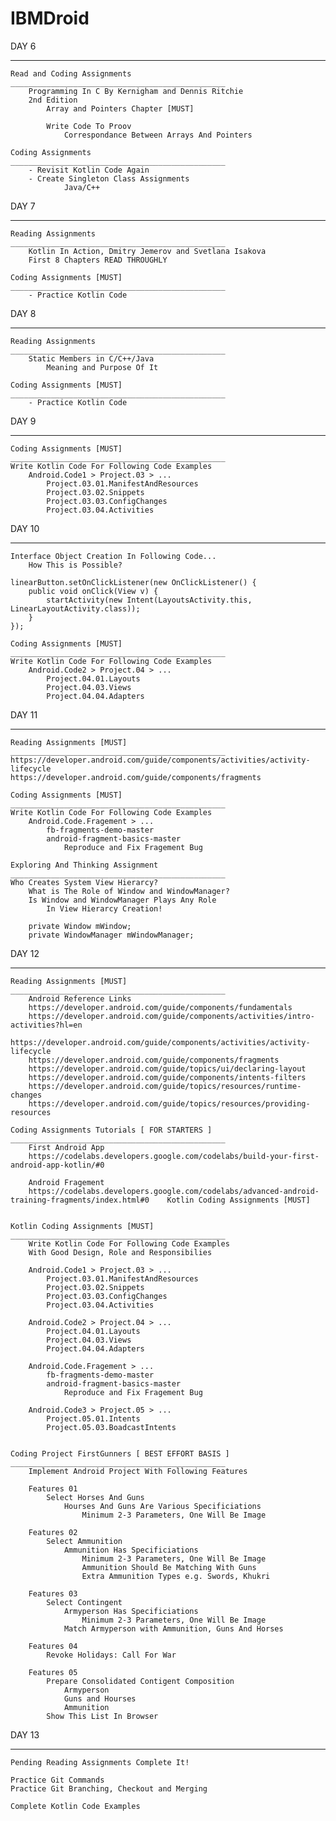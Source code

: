 # IBMDroid

DAY 6
____________________________________________________
	Read and Coding Assignments
	________________________________________________
		Programming In C By Kernigham and Dennis Ritchie
		2nd Edition
			Array and Pointers Chapter [MUST]

			Write Code To Proov
				Correspondance Between Arrays And Pointers

	Coding Assignments
	________________________________________________
		- Revisit Kotlin Code Again
		- Create Singleton Class Assignments
				Java/C++
DAY 7
____________________________________________________
	Reading Assignments
	________________________________________________
		Kotlin In Action, Dmitry Jemerov and Svetlana Isakova
		First 8 Chapters READ THROUGHLY
		
	Coding Assignments [MUST]
	________________________________________________
		- Practice Kotlin Code

DAY 8
____________________________________________________
	Reading Assignments
	________________________________________________
		Static Members in C/C++/Java
			Meaning and Purpose Of It
	
	Coding Assignments [MUST]
	________________________________________________
		- Practice Kotlin Code

DAY 9
____________________________________________________
	Coding Assignments [MUST]
	________________________________________________
	Write Kotlin Code For Following Code Examples
		Android.Code1 > Project.03 > ... 
			Project.03.01.ManifestAndResources
			Project.03.02.Snippets
			Project.03.03.ConfigChanges
			Project.03.04.Activities
DAY 10
____________________________________________________
	Interface Object Creation In Following Code...
		How This is Possible?

    linearButton.setOnClickListener(new OnClickListener() {
        public void onClick(View v) {
            startActivity(new Intent(LayoutsActivity.this, LinearLayoutActivity.class));
        }
    });

	Coding Assignments [MUST]
	________________________________________________
	Write Kotlin Code For Following Code Examples
		Android.Code2 > Project.04 > ... 
			Project.04.01.Layouts
			Project.04.03.Views
			Project.04.04.Adapters

DAY 11
____________________________________________________
	Reading Assignments [MUST]
	________________________________________________
	https://developer.android.com/guide/components/activities/activity-lifecycle
	https://developer.android.com/guide/components/fragments

	Coding Assignments [MUST]
	________________________________________________
	Write Kotlin Code For Following Code Examples
		Android.Code.Fragement > ...
			fb-fragments-demo-master
			android-fragment-basics-master
				Reproduce and Fix Fragement Bug

	Exploring And Thinking Assignment
	________________________________________________
    Who Creates System View Hierarcy?
    	What is The Role of Window and WindowManager?
    	Is Window and WindowManager Plays Any Role
    		In View Hierarcy Creation!

	    private Window mWindow;
	    private WindowManager mWindowManager;


DAY 12
____________________________________________________

	Reading Assignments [MUST]
	________________________________________________
		Android Reference Links
		https://developer.android.com/guide/components/fundamentals
		https://developer.android.com/guide/components/activities/intro-activities?hl=en
		https://developer.android.com/guide/components/activities/activity-lifecycle
		https://developer.android.com/guide/components/fragments
		https://developer.android.com/guide/topics/ui/declaring-layout
		https://developer.android.com/guide/components/intents-filters
		https://developer.android.com/guide/topics/resources/runtime-changes
		https://developer.android.com/guide/topics/resources/providing-resources
	
	Coding Assignments Tutorials [ FOR STARTERS ]
	________________________________________________
		First Android App
		https://codelabs.developers.google.com/codelabs/build-your-first-android-app-kotlin/#0
		
		Android Fragement
		https://codelabs.developers.google.com/codelabs/advanced-android-training-fragments/index.html#0	Kotlin Coding Assignments [MUST]

	
	Kotlin Coding Assignments [MUST]
	________________________________________________
		Write Kotlin Code For Following Code Examples
		With Good Design, Role and Responsibilies

		Android.Code1 > Project.03 > ... 
			Project.03.01.ManifestAndResources
			Project.03.02.Snippets
			Project.03.03.ConfigChanges
			Project.03.04.Activities

		Android.Code2 > Project.04 > ... 
			Project.04.01.Layouts
			Project.04.03.Views
			Project.04.04.Adapters

		Android.Code.Fragement > ...
			fb-fragments-demo-master
			android-fragment-basics-master
				Reproduce and Fix Fragement Bug

		Android.Code3 > Project.05 > ... 
			Project.05.01.Intents
			Project.05.03.BoadcastIntents


	Coding Project FirstGunners [ BEST EFFORT BASIS ]
	________________________________________________
		Implement Android Project With Following Features

		Features 01
			Select Horses And Guns 
				Hourses And Guns Are Various Specificiations
					Minimum 2-3 Parameters, One Will Be Image
		
		Features 02
			Select Ammunition 
				Ammunition Has Specificiations
					Minimum 2-3 Parameters, One Will Be Image
					Ammunition Should Be Matching With Guns
					Extra Ammunition Types e.g. Swords, Khukri

		Features 03
			Select Contingent 
				Armyperson Has Specificiations
					Minimum 2-3 Parameters, One Will Be Image
				Match Armyperson with Ammunition, Guns And Horses

		Features 04
			Revoke Holidays: Call For War

		Features 05
			Prepare Consolidated Contigent Composition
				Armyperson
				Guns and Hourses
				Ammunition
			Show This List In Browser

DAY 13
____________________________________________________
	Pending Reading Assignments Complete It!
	
	Practice Git Commands
	Practice Git Branching, Checkout and Merging

	Complete Kotlin Code Examples
